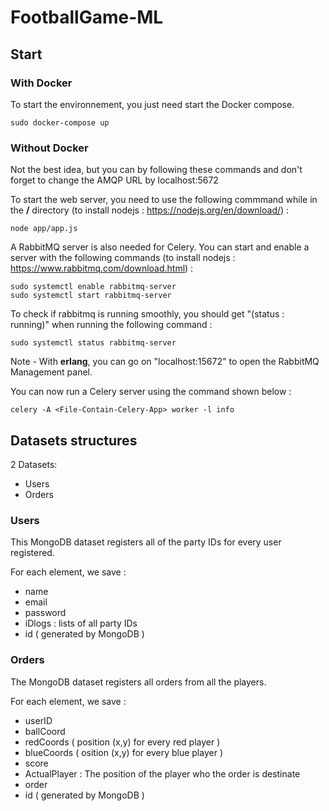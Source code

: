 # FootballGame-ML

## Start

### With Docker

To start the environnement, you just need start the Docker compose.
```
sudo docker-compose up
```

### Without Docker

Not the best idea, but you can by following these commands and don't forget to change the AMQP URL by localhost:5672

To start the web server, you need to use the following commmand while in the **/** directory (to install nodejs : https://nodejs.org/en/download/) : 
```
node app/app.js
```

A RabbitMQ server is also needed for Celery. You can start and enable a server with the following commands (to install nodejs : https://www.rabbitmq.com/download.html) :
```
sudo systemctl enable rabbitmq-server
sudo systemctl start rabbitmq-server
```

To check if rabbitmq is running smoothly, you should get "(status : running)" when running the following command :
```
sudo systemctl status rabbitmq-server
```

Note - With **erlang**, you can go on "localhost:15672" to open the RabbitMQ Management panel.

You can now run a Celery server using the command shown below :
```
celery -A <File-Contain-Celery-App> worker -l info
```

## Datasets structures

2 Datasets:
 - Users
 - Orders

### Users

This MongoDB dataset registers all of the party IDs for every user registered.

For each element, we save :
 - name
 - email
 - password
 - iDlogs : lists of all party IDs
 - id ( generated by MongoDB )
  
### Orders

The MongoDB dataset registers all orders from all the players.

For each element, we save :
- userID 
- ballCoord
- redCoords ( position (x,y) for every red player )
- blueCoords ( osition (x,y) for every blue player )
- score
- ActualPlayer : The position of the player who the order is destinate
- order
- id ( generated by MongoDB )
